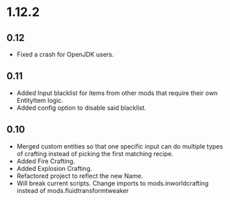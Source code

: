 # 1.12.2

## 0.12
- Fixed a crash for OpenJDK users.

## 0.11
- Added Input blacklist for items from other mods that require their own EntityItem logic.
- Added config option to disable said blacklist.

## 0.10
- Merged custom entities so that one specific input can do multiple types of crafting instead of picking the first matching recipe.
- Added Fire Crafting.
- Added Explosion Crafting.
- Refactored project to reflect the new Name.
- Will break current scripts. Change imports to mods.inworldcrafting instead of mods.fluidtransformtweaker